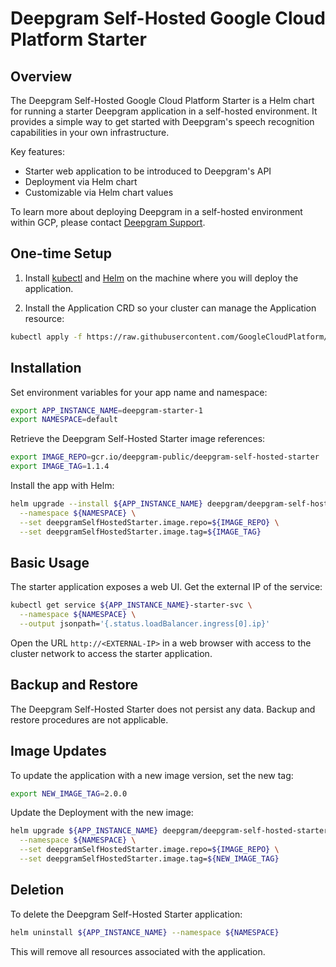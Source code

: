 # Deepgram Self-Hosted Google Cloud Platform Starter

## Overview

The Deepgram Self-Hosted Google Cloud Platform Starter is a Helm chart for running a starter Deepgram application in a self-hosted environment. It provides a simple way to get started with Deepgram's speech recognition capabilities in your own infrastructure. 

Key features:
- Starter web application to be introduced to Deepgram's API
- Deployment via Helm chart
- Customizable via Helm chart values

To learn more about deploying Deepgram in a self-hosted environment within GCP, please contact [Deepgram Support](https://deepgram.com/contact-us/).

## One-time Setup 

1. Install [kubectl](https://kubernetes.io/docs/tasks/tools/) and [Helm](https://helm.sh/docs/intro/install/) on the machine where you will deploy the application.

2. Install the Application CRD so your cluster can manage the Application resource:

```bash
kubectl apply -f https://raw.githubusercontent.com/GoogleCloudPlatform/marketplace-k8s-app-tools/master/crd/app-crd.yaml
```

## Installation

Set environment variables for your app name and namespace:

```bash
export APP_INSTANCE_NAME=deepgram-starter-1
export NAMESPACE=default
```

Retrieve the Deepgram Self-Hosted Starter image references:

```bash
export IMAGE_REPO=gcr.io/deepgram-public/deepgram-self-hosted-starter
export IMAGE_TAG=1.1.4
```

Install the app with Helm:

```bash
helm upgrade --install ${APP_INSTANCE_NAME} deepgram/deepgram-self-hosted-starter \
  --namespace ${NAMESPACE} \
  --set deepgramSelfHostedStarter.image.repo=${IMAGE_REPO} \
  --set deepgramSelfHostedStarter.image.tag=${IMAGE_TAG}
```

## Basic Usage

The starter application exposes a web UI. Get the external IP of the service:

```bash
kubectl get service ${APP_INSTANCE_NAME}-starter-svc \
  --namespace ${NAMESPACE} \
  --output jsonpath='{.status.loadBalancer.ingress[0].ip}'
```

Open the URL `http://<EXTERNAL-IP>` in a web browser with access to the cluster network to access the starter application.

## Backup and Restore

The Deepgram Self-Hosted Starter does not persist any data. Backup and restore procedures are not applicable.

## Image Updates

To update the application with a new image version, set the new tag:

```bash
export NEW_IMAGE_TAG=2.0.0
```

Update the Deployment with the new image:

```bash 
helm upgrade ${APP_INSTANCE_NAME} deepgram/deepgram-self-hosted-starter \
  --namespace ${NAMESPACE} \
  --set deepgramSelfHostedStarter.image.repo=${IMAGE_REPO} \
  --set deepgramSelfHostedStarter.image.tag=${NEW_IMAGE_TAG}
```

## Deletion

To delete the Deepgram Self-Hosted Starter application:

```bash
helm uninstall ${APP_INSTANCE_NAME} --namespace ${NAMESPACE}
```

This will remove all resources associated with the application.
